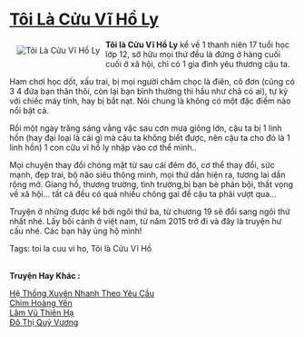 <a href="https://utruyen.com/toi-la-cuu-vi-ho-ly/4240/" title="Tôi Là Cửu Vĩ Hồ Ly"><h1>Tôi Là Cửu Vĩ Hồ Ly</h1></a><div style="display:table"><img align="right" style="float: left; padding: 10px;" src="https://utruyen.com/images/story/200x260/toi-la-cuu-vi-ho-ly.jpg" alt="Tôi Là Cửu Vĩ Hồ Ly"><b>Tôi là Cửu Vĩ Hồ Ly</b> kể về 1 thanh niên 17 tuổi học lớp 12, sỡ hữu mọi thứ đều là đứng ở hàng cuối cuối ở xã hội, chỉ có 1 gia đình yêu thương cậu ta.<p></p>Ham chơi học dốt, xấu trai, bị mọi người châm chọc là điên, cô đơn (cũng có 3 4 đứa bạn thân thôi, còn lại bạn bình thường thì hầu như chả có ai), tự kỷ với chiếc máy tính, hay bị bắt nạt. Nói chung là không có một đặc điểm nào nổi bật cả.<p></p>Rồi một ngày trăng sáng vằng vặc sau cơn mưa giông lớn, cậu ta bị 1 linh hồn (hay đại loại là cái gì mà cậu ta không biết được, nên cậu ta cho đó là 1 linh hồn) 1 con cữu vĩ hồ ly nhập vào cơ thể mình..<p></p>Mọi chuyện thay đổi chóng mặt từ sau cái đêm đó, cơ thể thay đổi, sức mạnh, đẹp trai, bộ não siêu thông minh, mọi thứ dần hiện ra, tương lai dần rộng mở. Giang hồ, thương trường, tình trường,bị bạn bè phản bội, thất vọng về xã hội... tất cả đều có quá nhiều chông gai để cậu ta phải vượt qua... <p></p>Truyện ở những được kể bởi ngôi thứ ba, từ chương 19 sẽ đổi sang ngôi thứ nhất nhé. Lấy bối cảnh ở việt nam, từ năm 2015 trở đi và đây là truyện hư cấu nhé. Các bạn hãy ủng hộ mình!<p></p>Tags: toi la cuu vi ho, Tôi là Cửu Vĩ Hồ</div><p><br><b>Truyện Hay Khác :</b></p><a href="https://utruyen.com/he-thong-xuyen-nhanh-theo-yeu-cau/17561/" alt="Hệ Thống Xuyên Nhanh Theo Yêu Cầu">Hệ Thống Xuyên Nhanh Theo Yêu Cầu</a><br/><a href="https://truyenngontinhay.wordpress.com/2019/10/03/chim-hoang-yen/" alt="Chim Hoàng Yến">Chim Hoàng Yến</a><br/><a href="https://github.com/quanluxury/ngontinhhot/tree/master/truyenhay/19114/" alt="Lâm Vũ Thiên Hạ">Lâm Vũ Thiên Hạ</a><br/><a href="https://github.com/quanluxury/ngontinhhot/tree/master/truyenhay/12834/" alt="Đô Thị Quỷ Vương">Đô Thị Quỷ Vương</a><br/>